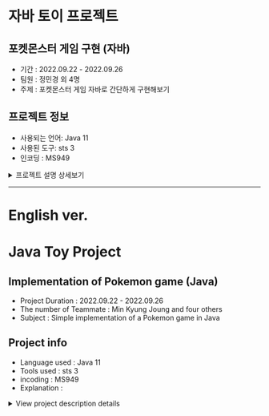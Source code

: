 # 자바 토이 프로젝트
## 포켓몬스터 게임 구현 (자바)
- 기간 : 2022.09.22 - 2022.09.26
- 팀원 : 정민경 외 4명
- 주제 : 포켓몬스터 게임 자바로 간단하게 구현해보기

## 프로젝트 정보
- 사용되는 언어: Java 11
- 사용된 도구: sts 3
- 인코딩 : MS949

<details>
<summary>프로젝트 설명 상세보기</summary>
    <div markdown="1">

  - 1.게임시작

  - 2.태초마을
    - 스타팅 포켓몬 선택
    - 게임 설명 (스킵 가능)

  - 3.모험시작
    - 풀마을 (야생전투)
    - 불마을 (야생전투)
    - 물마을 (야생전투)
    - 전기마을 (야생전투)
    - 흙마을 (야생전투)
    - 체육관 (관장전투)
---
  - *포켓몬스터 등록 : 
    - 기본 포켓몬
      - 총 5개 속성  
        풀 < 불 < 물 < 전기 < 땅 < 풀
      - 각 속성 별로 포켓몬 10마리
      - 총 50마리
    - 관장 포켓몬
      - 총 3셋트
      - 각 셋트 당 4마리
      - 총 12마리
      - 관장 포켓몬은 스킬이 없음. 초급자인 플레이어가 스킬까지 사용하는 관장의 포켓몬을 이길 수 없기 때문.
---
  - *포켓볼 :
    - 실제 포켓몬 게임 속의 포켓볼 포획률을 코드에 적용함.
    - 실제 포켓몬 게임 속의 흔들림 공식을 코드에 적용함.
---
  - *야생전투 (1대1): 
    - 인트로
      - "전투를 하시겠습니까?"  
        | 1-싸운다 | 2-도망간다 |  
      - "내고싶은 포켓몬을 선택해주세요!"  
        --------[나의 포켓몬리스트]--------
    - 대결
      - 플레이어 턴  
        | 1-기본 공격 | 2-스킬1 (마나 30 소모) | 스킬2 (마나 50 소모) | 포켓몬 볼 | 도망치기 |  
        플레이어가 선택한 행동 실시 
        마나가 부족한데 스킬을 사용하면 자동으로 기본공격이 들어감.  
      - 야생 포켓몬 턴  
        | 1-기본 공격 | 2-스킬1 (마나 30 소모) | 스킬2 (마나 50 소모) |  
        랜덤으로 공격  
        마나가 부족한데 스킬을 사용하면 자동으로 기본공격이 들어감.  
      - 결과
        - [결과1] 플레이어 포켓몬 hp 10 → 패배  
          hp 10가 된 포켓몬은 다음 전투에서 기존 hp로 자동 충전  
        - [결과2] 포켓몬 잡기(def 포켓몬볼 사용) → 잡힘
          - 포켓몬 추가  
            잡은 포켓몬의 이름을 [플레이어 현재 포켓몬 리스트]에 입력한다.  
            [플레이어의 현재 포켓몬 갯수]에 +1을 한다.  
          - 포켓몬 버리기  
            해당 버튼은 5번째 포켓몬을 잡았을 때에만 생성된다.  
            그 외에는 사용 불가  
            *코드*  
            사용자가 선택한 번호= a, a-1번째 인덱스  
            기존 배열 중 사용자가 버린 포켓몬과, 잡은 포켓몬 바꿔치기  
        - [결과3] 포켓몬 잡기(def 포켓몬볼 사용) → 놓침
        - [결과4] 야생 포켓몬 hp 10 → 도망, 수집 불가
      - 대결 종료
        전투에 참여한 모든 포켓몬의 hp, 마나, 방어력을 기존 게이지로 원상복구한다.  
---
  - *관장전투 (4대4):  
    - 인트로  
      플레이어가 보유한 포켓몬이 4마리 미만이면 체육관에 입장 불가  
    - 대결
      - 플레이어 턴  
        | 1-기본 공격 | 2-스킬1 (마나 30 소모) | 스킬2 (마나 50 소모) |  
        플레이어가 선택한 행동 실시  
        마나가 부족한데 스킬을 사용하면 자동으로 기본공격이 들어감.  
      - 관장 포켓몬 턴  
        | 1-기본 공격 |  
      - 결과  
        4:4에서 먼저 상대의 모든 포켓몬 hp를 10으로 만든 사람 승리
        - [결과1] 관장 승리
          - 재도전 1번 가능
          - | 1-야생 전투로 돌아가 포켓몬 재구성하기 | 2-바로 재도전 |
          - 재도전에서도 관장이 승리하면  
            플레이어 패배. 게임 종료.
        - [결과2] 플레이어 승리  
          플레이어 승리. 게임 종료.
      - 대결 종료  
        전투에 참여한 모든 포켓몬의 hp, 마나, 방어력을 기존 게이지로 원상복구한다.

    </div>
</details>


---
# English ver.
# Java Toy Project
## Implementation of Pokemon game (Java)
- Project Duration : 2022.09.22 - 2022.09.26
- The number of Teammate : Min Kyung Joung and four others
- Subject : Simple implementation of a Pokemon game in Java

## Project info
- Language used : Java 11
- Tools used : sts 3
- incoding : MS949
- Explanation : 
<details>
<summary>View project description details</summary>
    <div markdown="1">

  - 1.starting Game

  - 2.beginning village
    - Choose your starting pokemon
    - Game description (skipable)

  - 3.Adventure begins
    - Plant Village (Wild Battle)
    - Fire Village (Wild Battle)
    - Water Village (Wild Battle)
    - Electric Village (Wild Battle)
    - Dirt Village (Wild Battle)
    - Gym (Chief Battle)
---
  - *Pokemon registration: 
    - Basic Pokemon
      - five kinds of attributes  
        grass < fire < water < electricity < land < grass
      - 10 Pokémon for each attribute
      - 50 in total
    - Enema Pokémon
      - 3 sets in total
      - 4 in each set
      - 12 in total
      - The leader Pokemon has no skills. Because a beginner player cannot defeat the leader's Pokémon, which even uses skills.
---
  - *Pocket Ball:
    - Applying the Pokeball catch rate in the actual Pokemon game to the code.
    - Applied the shaking formula from the actual Pokemon game to the code.
---
  - *Wild Battle (1v1):
    - intro 
      - "Would you like to fight?"  
        | 1 - Fight | 2 - run away |
      - "Please select the Pokemon you want to play!"  
        --------[My Pokemon List]--------  
    - Battle
      - player turn  
        | 1 - Basic Attack | 2-Skill 1 (consumes 30 mana) | Skill 2 (Consumes 50 Mana) | Pokemon Ball | run away |  
        Perform actions chosen by the player  
        When you use a skill when you run out of mana, you automatically get a basic attack.  
      - Wild Pokemon Turn  
        | 1 - Basic Attack | 2-Skill 1 (consumes 30 mana) | Skill 2 (Consumes 50 Mana) |  
        attack at random  
        When you use a skill when you run out of mana, you automatically get a basic attack.  
      - result
        - [Result 1] Player Pokemon hp 10 → Defeat  
          Pokémon with 10 HP will be automatically recharged with original HP in the next battle.  
        - [Result 2] Catching Pokemon (using def Pokemon Ball) → Caught
          - Added Pokemon  
            Enter the name of the Pokémon you caught in the [Player's Current Pokémon List].  
            Add +1 to [player's current number of Pokémon].  
          - Release Pokemon  
            This button is only created when the 5th Pokémon is caught.  
            not usable otherwise  
            *code*  
            User-selected number = a, a-1th index  
            Swap the Pokémon that the user discarded and the Pokémon caught in the existing arrangement  
        - [Result 3] Catching Pokemon (using def Pokemon Ball) → Missed
        - [Result 4] Wild Pokémon hp 10 → Run away, cannot be collected
      - End of confrontation
        Restores the HP, Mana, and Defense of all Pokémon participating in battle to their original gauges.  
---
  - *Director Battle (4v4):  
    - intro  
      If a player has less than 4 Pokémon, they cannot enter the gym.  
    - Battle
        - player turn  
        | 1 - Basic Attack | 2-Skill 1 (consumes 30 mana) | Skill 2 (Consumes 50 Mana) |  
        Actual action chosen by the player  
        When you use a skill when you run out of mana, you automatically get a basic attack.  
      - Director Turn  
        | 1 - Basic Attack |
      - result  
        The first player to bring all opponent's Pokémon to 10 HP wins at 4:4
        - [Result 1] Director wins
          - Player can retry once.
          - | 1 - Return to Wild Battles and Rebuild Pokémon | 2- Retry right away |
          - If the director wins in the re-challenge  
            player defeat. game over.
        - [Result 2] Player wins  
          player wins. game over.
      - End of confrontation  
        Restores the HP, Mana, and Defense of all Pokémon participating in battle to their original gauges.

    </div>
</details>


